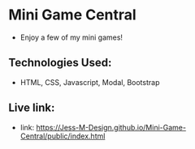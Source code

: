 # Mini Game Central

- Enjoy a few of my mini games!

## Technologies Used:
- HTML, CSS, Javascript, Modal, Bootstrap

## Live link:
- link: https://Jess-M-Design.github.io/Mini-Game-Central/public/index.html


